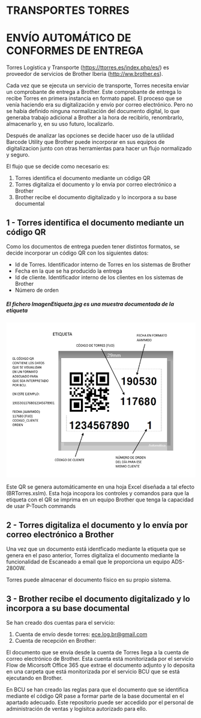 # TRANSPORTES TORRES
# ENVÍO AUTOMÁTICO DE CONFORMES DE ENTREGA

Torres Logística y Transporte (https://ttorres.es/index.php/es/) es proveedor de servicios de Brother Iberia (http://ww.brother.es).

Cada vez que se ejecuta un servicio de transporte, Torres necesita enviar un comprobante de entrega a Brother. Este comprobante de entrega lo recibe Torres en primera instancia en formato papel. El proceso que se venía haciendo era su digitalización y envío por correo electrónico. Pero no se había definido ninguna normalización del documento digital, lo que generaba trabajo adicional a Brother a la hora de recibirlo, renombrarlo, almacenarlo y, en su uso futuro, localizarlo.

Después de analizar las opciones se decide hacer uso de la utilidad Barcode Utility que Brother puede incorporar en sus equipos de digitalizacion junto con otras herramientas para hacer un flujo normalizado y seguro.

El flujo que se decide como necesario es:

1. Torres identifica el documento mediante un código QR
2. Torres digitaliza el documento y lo envía por correo electrónico a Brother
3. Brother recibe el documento digitalizado y lo incorpora a su base documental

## 1 - Torres identifica el documento mediante un código QR

Como los documentos de entrega pueden tener distintos formatos, se decide incorporar un código QR con los siguientes datos:

* Id de Torres. Identificador interno de Torres en los sistemas de Brother
* Fecha en la que se ha producido la entrega
* Id de cliente. Identificador interno de los clientes en los sistemas de Brother
* Número de orden

##### El fichero ImagenEtiqueta.jpg es una muestra documentada de la etiqueta

![Etiqueta](./EXCEL_PTOUCH/ImagenEtiqueta.jpg)

Este QR se genera automáticamente en una hoja Excel diseñada a tal efecto (BRTorres.xslm). Esta hoja incopora los controles y comandos para que la etiqueta con el QR se imprima en un equipo Brother que tenga la capacidad de usar P-Touch commands

## 2 - Torres digitaliza el documento y lo envía por correo electrónico a Brother

Una vez que un documento está identficado mediante la etiqueta que se genera en el paso anterior, Torres digitaliza el documento mediante la funcionalidad de Escaneado a email que le proporciona un equipo ADS-2800W.

Torres puede almacenar el documento físico en su propio sistema.

## 3 - Brother recibe el documento digitalizado y lo incorpora a su base documental

Se han creado dos cuentas para el servicio:

1. Cuenta de envío desde torres: ece.log.br@gmail.com 
2. Cuenta de recepción en Brother: 

El documento que se envía desde la cuenta de Torres llega a la cuenta de correo electrónico de Brother. Esta cuenta está monitorizada por el servicio Flow de Micorsoft Office 365 que extrae el documento adjunto y lo deposita en una carpeta que está monitorizada por el servicio BCU que se está ejecutando en Brother.

En BCU se han creado las reglas para que el documento que se identifica mediante el código QR pase a formar parte de la base documental en el apartado adecuado. Este repositorio puede ser accedido por el personal de administración de ventas y logísitca autorizado para ello.

